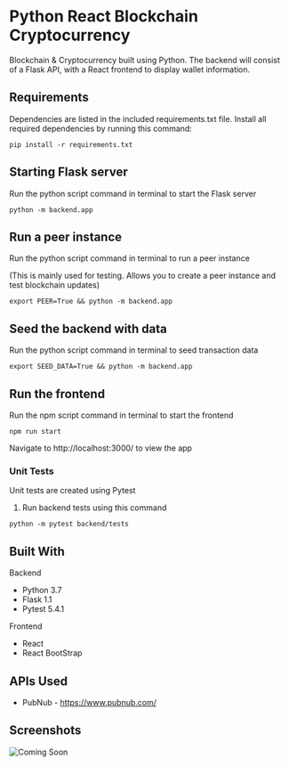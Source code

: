 # Python React Blockchain Cryptocurrency

Blockchain & Cryptocurrency built using Python. The backend will consist of a Flask API, with a React frontend to display wallet information.

## Requirements

Dependencies are listed in the included requirements.txt file. Install all required dependencies by running this command:

```
pip install -r requirements.txt
```

## Starting Flask server

Run the python script command in terminal to start the Flask server

```
python -m backend.app
```

## Run a peer instance

Run the python script command in terminal to run a peer instance

(This is mainly used for testing. Allows you to create a peer instance and test blockchain updates)

```
export PEER=True && python -m backend.app
```

## Seed the backend with data

Run the python script command in terminal to seed transaction data

```
export SEED_DATA=True && python -m backend.app
```

## Run the frontend

Run the npm script command in terminal to start the frontend

```
npm run start
```

Navigate to http://localhost:3000/ to view the app

### Unit Tests

Unit tests are created using Pytest

1. Run backend tests using this command

```
python -m pytest backend/tests
```

## Built With

Backend

- Python 3.7
- Flask 1.1
- Pytest 5.4.1

Frontend

- React
- React BootStrap

## APIs Used

- PubNub - https://www.pubnub.com/

## Screenshots

![Coming Soon](https://upload.wikimedia.org/wikipedia/commons/8/80/Comingsoon.png "Coming Soon")
